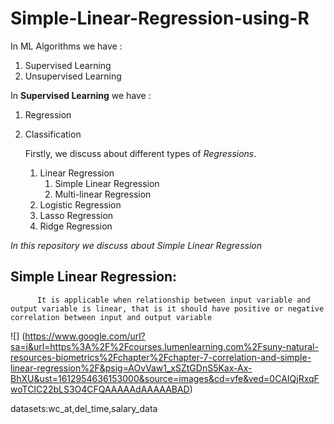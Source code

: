 # Simple-Linear-Regression-using-R

In ML Algorithms we have :
1. Supervised Learning
2. Unsupervised Learning


In **Supervised Learning** we have :
1. Regression
2. Classification

     Firstly, we discuss about different types of *Regressions*.
      1. Linear Regression
          1. Simple Linear Regression
          2. Multi-linear Regression
      2. Logistic Regression
      3. Lasso Regression 
      4. Ridge Regression
     
     
 *In this repository we discuss about Simple Linear Regression*
 
 ## Simple Linear Regression:
          It is applicable when relationship between input variable and output variable is linear, that is it should have positive or negative correlation between input and output variable
 
 ![]
 (https://www.google.com/url?sa=i&url=https%3A%2F%2Fcourses.lumenlearning.com%2Fsuny-natural-resources-biometrics%2Fchapter%2Fchapter-7-correlation-and-simple-linear-regression%2F&psig=AOvVaw1_xSZtGDnS5Kax-Ax-BhXU&ust=1612954636153000&source=images&cd=vfe&ved=0CAIQjRxqFwoTCIC22bLS3O4CFQAAAAAdAAAAABAD)
 
 
 
      
          



datasets:wc_at,del_time,salary_data

